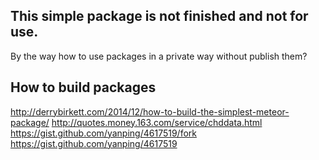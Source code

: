 ## This simple package is not finished and not for use.
By the way how to use packages in a private way without publish them?

## How to build packages

http://derrybirkett.com/2014/12/how-to-build-the-simplest-meteor-package/
http://quotes.money.163.com/service/chddata.html
https://gist.github.com/yanping/4617519/fork
https://gist.github.com/yanping/4617519
